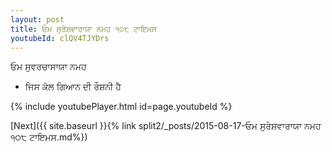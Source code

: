 ```yaml
---
layout: post
title: ਓਮ ਸੁਰੇਸ਼ਵਾਰਾਯਾ ਨਮਹ ੧੦੮ ਟਾਇਮਸ
youtubeId: clQV4TJYDrs
---
```

 
 
 ਓਮ ਸੁਵਰਚਾਸਾਯਾ ਨਮਹ  
 
 -  ਜਿਸ ਕੋਲ ਗਿਆਨ ਦੀ ਰੌਸ਼ਨੀ ਹੈ 
 
  
 
  
 
 
 
 
 
 


{% include youtubePlayer.html id=page.youtubeId %}
 
[Next]({{ site.baseurl }}{% link  split2/_posts/2015-08-17-ਓਮ ਸੁਰੇਸ਼ਵਾਰਾਯਾ ਨਮਹ ੧੦੮ ਟਾਇਮਸ.md%})
 
